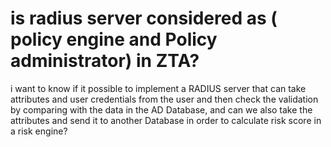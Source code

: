 
# is radius server considered as ( policy engine and Policy administrator) in ZTA?

i want to know if it possible to implement a RADIUS server that can take attributes and user credentials from the user and then check the validation by comparing with the data in the AD Database, and can we also take the attributes and send it to another Database in order to calculate risk score in a risk engine?

        